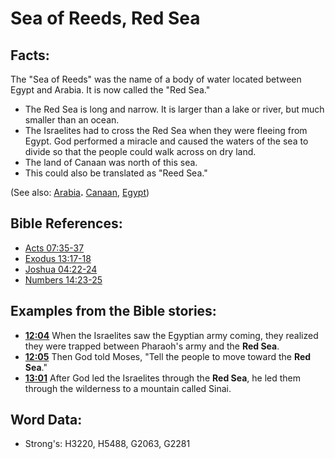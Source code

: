 # Sea of Reeds, Red Sea #

## Facts: ##

The "Sea of Reeds" was the name of a body of water located between Egypt and Arabia. It is now called the "Red Sea."
 
* The Red Sea is long and narrow. It is larger than a lake or river, but much smaller than an ocean.
* The Israelites had to cross the Red Sea when they were fleeing from Egypt. God performed a miracle and caused the waters of the sea to divide so that the people could walk across on dry land.
* The land of Canaan was north of this sea.
* This could also be translated as "Reed Sea."

(See also: [Arabia](../names/arabia.md)**.** [Canaan](../names/canaan.md), [Egypt](../names/egypt.md))

## Bible References: ##

* [Acts 07:35-37](rc://en/tn/help/act/07/35)
* [Exodus 13:17-18](rc://en/tn/help/exo/13/17)
* [Joshua 04:22-24](rc://en/tn/help/jos/04/22)
* [Numbers 14:23-25](rc://en/tn/help/num/14/23)

## Examples from the Bible stories: ##

* __[12:04](rc://en/tn/help/obs/12/04)__  When the Israelites saw the Egyptian army coming, they realized they were trapped between Pharaoh's army and the __Red Sea__.
* __[12:05](rc://en/tn/help/obs/12/05)__  Then God told Moses, "Tell the people to move toward the __Red Sea__."
* __[13:01](rc://en/tn/help/obs/13/01)__  After God led the Israelites through the __Red Sea__, he led them through the wilderness to a mountain called Sinai.

## Word Data: ##

* Strong's: H3220, H5488, G2063, G2281
